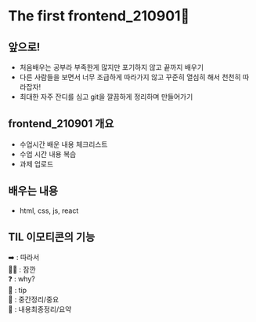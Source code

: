 # The first frontend_210901🙂
## 앞으로!
- 처음배우는 공부라 부족한게 많지만 포기하지 않고 끝까지 배우기
- 다른 사람들을 보면서 너무 조급하게 따라가지 않고 꾸준히 열심히 해서 천천히 따라잡자!
- 최대한 자주 잔디를 심고 git을 깔끔하게 정리하며 만들어가기

## frontend_210901 개요
- 수업시간 배운 내용 체크리스트
- 수업 시간 내용 복습
- 과제 업로드

## 배우는 내용
- html,  css,  js, react

## TIL 이모티콘의 기능
  ➡️ : 따라서   <br />
  ✋🏻 : 잠깐    <br />
  ❓ : why?    <br />
  🔑 : tip     <br />
  📍 : 중간정리/중요   <br />
  📌 : 내용최종정리/요약   <br />
